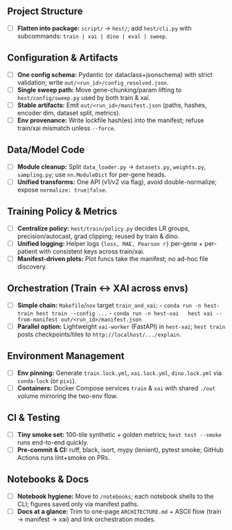 ## Project Structure
- [ ] **Flatten into package:** `script/` → `hest/`; add `hest/cli.py` with subcommands: `train | xai | dino | eval | sweep`.

## Configuration & Artifacts
- [ ] **One config schema:** Pydantic (or dataclass+jsonschema) with strict validation; write `out/<run_id>/config_resolved.json`.
- [ ] **Single sweep path:** Move gene-chunking/param lifting to `hest/config/sweep.py` used by both train & xai.
- [ ] **Stable artifacts:** Emit `out/<run_id>/manifest.json` (paths, hashes, encoder dim, dataset split, metrics).
- [ ] **Env provenance:** Write lockfile hash(es) into the manifest; refuse train/xai mismatch unless `--force`.

## Data/Model Code
- [ ] **Module cleanup:** Split `data_loader.py` → `datasets.py`, `weights.py`, `sampling.py`; use `nn.ModuleDict` for per-gene heads.
- [ ] **Unified transforms:** One API (v1/v2 via flag), avoid double-normalize; expose `normalize: true|false`.

## Training Policy & Metrics
- [ ] **Centralize policy:** `hest/train/policy.py` decides LR groups, precision/autocast, grad clipping; reused by train & dino.
- [ ] **Unified logging:** Helper logs `{loss, MAE, Pearson r}` per-gene + per-patient with consistent keys across train/xai.
- [ ] **Manifest-driven plots:** Plot funcs take the manifest; no ad-hoc file discovery.

## Orchestration (Train ↔ XAI across envs)
- [ ] **Simple chain:** `Makefile`/`nox` target `train_and_xai`:
      - `conda run -n hest-train hest train --config ...`
      - `conda run -n hest-xai   hest xai --from-manifest out/<run_id>/manifest.json`
- [ ] **Parallel option:** Lightweight `xai-worker` (FastAPI) in `hest-xai`; `hest train` posts checkpoints/tiles to `http://localhost/.../explain`.

## Environment Management
- [ ] **Env pinning:** Generate `train.lock.yml`, `xai.lock.yml`, `dino.lock.yml` via `conda-lock` (or `pixi`).
- [ ] **Containers:** Docker Compose services `train` & `xai` with shared `./out` volume mirroring the two-env flow.

## CI & Testing
- [ ] **Tiny smoke set:** 100-tile synthetic + golden metrics; `hest test --smoke` runs end-to-end quickly.
- [ ] **Pre-commit & CI:** ruff, black, isort, mypy (lenient), pytest smoke; GitHub Actions runs lint+smoke on PRs.

## Notebooks & Docs
- [ ] **Notebook hygiene:** Move to `/notebooks`; each notebook shells to the CLI; figures saved only via manifest paths.
- [ ] **Docs at a glance:** Trim to one-page `ARCHITECTURE.md` + ASCII flow (train → manifest → xai) and link orchestration modes.
